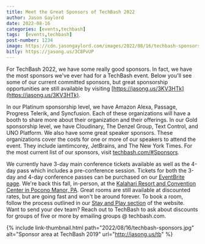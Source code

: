 ```yaml
---
title: Meet the Great Sponsors of TechBash 2022
author: Jason Gaylord
date: 2022-08-16
categories: [events,techbash]
tags:  [events,techbash]
post-number: 1234
image: https://cdn.jasongaylord.com/images/2022/08/16/techbash-sponsors.jpg
bitly: https://jasong.us/3C8PvUP
---
```


For TechBash 2022, we have some really good sponsors. In fact, we have the most sponsors we've ever had for a TechBash event. Below you'll see some of our current committed sponsors, but great sponsorship opportunities are still available by visiting [https://jasong.us/3KV3HTk](https://jasong.us/3KV3HTk).

In our Platinum sponsorship level, we have Amazon Alexa, Passage, Progress Telerik, and Syncfusion. Each of these organizations will have a booth to share more about their organization and their offerings. In our Gold sponsorship level, we have Cloudinary, The Denzel Group, Text Control, and UNO Platform. We also have some great speaker sponsors. These organizations cover the costs for one or more of our speakers to attend the event. They include iamtimcorey, JetBrains, and The New York Times. For the most current list of our sponsors, visit [techbash.com/#Sponsors](https://jasong.us/3mL7IOF).

We currently have 3-day main conference tickets available as well as the 4-day pass which includes a pre-conference session. Tickets for both the 3-day and 4-day conference passes can be purchased on our [EventBrite page](https://jasong.us/3tFZ5to). We're back this fall, in-person, at the [Kalahari Resort and Convention Center in Pocono Manor, PA](https://jasong.us/hotelreg). Great rooms are still available at discounted rates, but are going fast and won't be around forever. To book a room, follow the process outlined in our [Stay and Play section](https://jasong.us/hotelreg) of the website.  Want to send your dev team? Reach out to TechBash to ask about discounts for groups of five or more by emailing groups @ techbash.com.

{% include link-thumbnail.html path="2022/08/16/techbash-sponsors.jpg" alt="Sponsor area at TechBash 2019" url="http://jasong.us/tb" %}